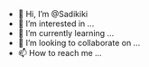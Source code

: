 - 👋 Hi, I’m @Sadikiki
- 👀 I’m interested in ...
- 🌱 I’m currently learning ...
- 💞️ I’m looking to collaborate on ...
- 📫 How to reach me ...

<!---
Sadikiki/Sadikiki is a ✨ special ✨ repository because its `README.md` (this file) appears on your GitHub profile.
You can click the Preview link to take a look at your changes.
--->
